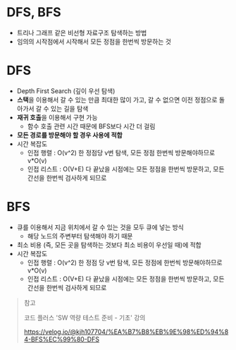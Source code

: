# DFS, BFS

- 트리나 그래프 같은 비선형 자료구조 탐색하는 방법
- 임의의 시작점에서 시작해서 모든 정점을 한번씩 방문하는 것





# DFS

- Depth First Search (깊이 우선 탐색)
- **스택**을 이용해서 갈 수 있는  만큼 최대한 많이 가고, 갈 수 없으면 이전 정점으로 돌아가서 갈 수 있는 길을 탐색
- **재귀 호출**을 이용해서 구현 가능
  - 함수 호출 관련 시간 때문에 BFS보다 시간 더 걸림
- **모든 경로를 방문해야 할 경우 사용에 적합**
- 시간 복잡도
  - 인접 행렬 : O(v^2) 한 정점당 v번 탐색, 모든 정점 한번씩 방문해야하므로 v*O(v)
  - 인접 리스트 : O(V+E) 다 끝났을 시점에는 모든 정점을 한번씩 방문하고, 모든 간선을 한번씩 검사하게 되므로





# BFS

- 큐를 이용해서 지금 위치에서 갈 수 있는 것을 모두 큐에 넣는 방식
  - 해당 노드의 주변부터 탐색해야 하기 때문
- 최소 비용 (즉, 모든 곳을 탐색하는 것보다 최소 비용이 우선일 때)에 적합
- 시간 복잡도
  - 인접 행렬 : O(v^2) 한 정점 당 v번 탐색, 모든 정점에 한번씩 방문해야하므로 v*O(v)
  - 인접 리스트 : O(V+E) 다 끝났을 시점에는 모든 정점을 한번씩 방문하고, 모든 간선을 한번씩 검사하게 되므로





> 참고
>
> 코드 플러스 'SW 역량 테스트 준비 - 기초' 강의
>
> https://velog.io/@kjh107704/%EA%B7%B8%EB%9E%98%ED%94%84-BFS%EC%99%80-DFS